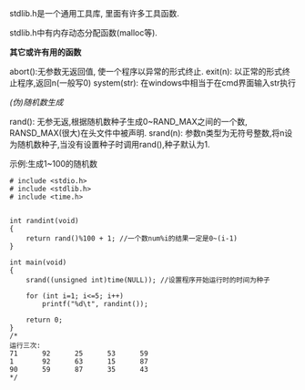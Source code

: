 stdlib.h是一个通用工具库, 里面有许多工具函数.

stdlib.h中有内存动态分配函数(malloc等).

**其它或许有用的函数**

abort():无参数无返回值, 使一个程序以异常的形式终止.
exit(n): 以正常的形式终止程序,返回n(一般写0)
system(str): 在windows中相当于在cmd界面输入str执行

*(伪)随机数生成*

rand(): 无参无返,根据随机数种子生成0~RAND_MAX之间的一个数, RANSD_MAX(很大)在头文件中被声明.
srand(n): 参数n类型为无符号整数,将n设为随机数种子,当没有设置种子时调用rand(),种子默认为1.

示例:生成1~100的随机数
```
# include <stdio.h>
# include <stdlib.h>
# include <time.h>


int randint(void)
{
    return rand()%100 + 1; //一个数num%i的结果一定是0~(i-1)
}

int main(void)
{
    srand((unsigned int)time(NULL)); //设置程序开始运行时的时间为种子
    
    for (int i=1; i<=5; i++)
        printf("%d\t", randint());
        
    return 0;
}
/*
运行三次:
71      92      25      53      59
1       92      63      15      87
90      59      87      35      43
*/
```

